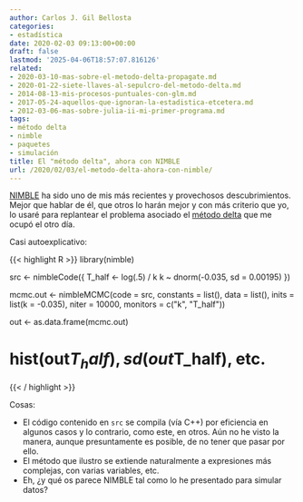 ```yaml
---
author: Carlos J. Gil Bellosta
categories:
- estadística
date: 2020-02-03 09:13:00+00:00
draft: false
lastmod: '2025-04-06T18:57:07.816126'
related:
- 2020-03-10-mas-sobre-el-metodo-delta-propagate.md
- 2020-01-22-siete-llaves-al-sepulcro-del-metodo-delta.md
- 2014-08-13-mis-procesos-puntuales-con-glm.md
- 2017-05-24-aquellos-que-ignoran-la-estadistica-etcetera.md
- 2012-03-06-mas-sobre-julia-ii-mi-primer-programa.md
tags:
- método delta
- nimble
- paquetes
- simulación
title: El "método delta", ahora con NIMBLE
url: /2020/02/03/el-metodo-delta-ahora-con-nimble/
---
```


[NIMBLE](https://r-nimble.org/) ha sido uno de mis más recientes y provechosos descubrimientos. Mejor que hablar de él, que otros lo harán mejor y con más criterio que yo, lo usaré para replantear el problema asociado el [método delta](https://www.datanalytics.com/2020/01/22/siete-llaves-al-sepulcro-del-metodo-delta/) que me ocupó el otro día.

Casi autoexplicativo:

{{< highlight R >}}
library(nimble)

src <- nimbleCode({
    T_half <- log(.5) / k
    k ~ dnorm(-0.035, sd = 0.00195)
})

mcmc.out <- nimbleMCMC(code = src,
    constants = list(),
    data = list(), inits = list(k = -0.035),
    niter = 10000,
    monitors = c("k", "T_half"))

out <- as.data.frame(mcmc.out)

# hist(out$T_half), sd(out$T_half), etc.
{{< / highlight >}}

Cosas:

* El código contenido en `src` se compila (vía C++) por eficiencia en algunos casos y lo contrario, como este, en otros. Aún no he visto la manera, aunque presuntamente es posible, de no tener que pasar por ello.
* El método que ilustro se extiende naturalmente a expresiones más complejas, con varias variables, etc.
* Eh, ¿y qué os parece NIMBLE tal como lo he presentado para simular datos?
